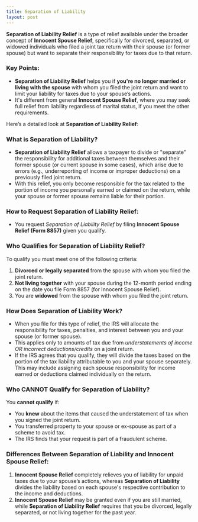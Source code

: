 ```yaml
---
title: Separation of Liability
layout: post
---
```


**Separation of Liability Relief** is a type of relief available under the broader concept of **Innocent Spouse Relief**, specifically for divorced, separated, or widowed individuals who filed a joint tax return with their spouse (or former spouse) but want to separate their responsibility for taxes due to that return.

### Key Points:
- **Separation of Liability Relief** helps you if **you're no longer married or living with the spouse** with whom you filed the joint return and want to limit your liability for taxes due to your spouse’s actions.
- It's different from general **Innocent Spouse Relief**, where you may seek full relief from liability regardless of marital status, if you meet the other requirements.

Here’s a detailed look at **Separation of Liability Relief**:

### What is Separation of Liability?
- **Separation of Liability Relief** allows a taxpayer to divide or "separate" the responsibility for additional taxes between themselves and their former spouse (or current spouse in some cases), which arise due to errors (e.g., underreporting of income or improper deductions) on a previously filed joint return.
- With this relief, you only become responsible for the tax related to the portion of income you personally earned or claimed on the return, while your spouse or former spouse remains liable for their portion.
  
### How to Request Separation of Liability Relief:
- You request *Separation of Liability Relief* by filing **Innocent Spouse Relief (Form 8857)** given you qualify. 

### Who Qualifies for Separation of Liability Relief?
To qualify you must meet one of the following criteria:
1. **Divorced or legally separated** from the spouse with whom you filed the joint return.
2. **Not living together** with your spouse during the 12-month period ending on the date you file Form 8857 (for Innocent Spouse Relief).
3. You are **widowed** from the spouse with whom you filed the joint return.

### How Does Separation of Liability Work?
- When you file for this type of relief, the IRS will allocate the responsibility for taxes, penalties, and interest between you and your spouse (or former spouse). 
- This applies only to amounts of tax due from *understatements of income OR incorrect deductions/credits* on a joint return.
- If the IRS agrees that you qualify, they will divide the taxes based on the portion of the tax liability attributable to you and your spouse separately. This may include assigning each spouse responsibility for income earned or deductions claimed individually on the return.

### Who CANNOT Qualify for Separation of Liability?
You **cannot qualify** if:
- You **knew** about the items that caused the understatement of tax when you signed the joint return.
- You transferred property to your spouse or ex-spouse as part of a scheme to avoid tax.
- The IRS finds that your request is part of a fraudulent scheme.
  
### Differences Between Separation of Liability and Innocent Spouse Relief:
1. **Innocent Spouse Relief** completely relieves you of liability for unpaid taxes due to your spouse’s actions, whereas **Separation of Liability** divides the liability based on each spouse's respective contribution to the income and deductions.
2. **Innocent Spouse Relief** may be granted even if you are still married, while **Separation of Liability Relief** requires that you be divorced, legally separated, or not living together for the past year.
